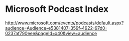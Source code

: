 <!--
id: 211289009
link: http://kevinisom.info/post/211289009/microsoft-podcast-index
slug: microsoft-podcast-index
date: Tue Oct 13 2009 08:52:22 GMT+1300 (NZDT)
raw: {"blog_name":"kevinisom","id":211289009,"post_url":"http://kevinisom.info/post/211289009/microsoft-podcast-index","slug":"microsoft-podcast-index","type":"link","date":"2009-10-12 19:52:22 GMT","timestamp":1255377142,"state":"published","format":"html","reblog_key":"scMzuLxa","tags":[],"short_url":"http://tmblr.co/Zw68YyCc0En","highlighted":[],"feed_item":"http://www.microsoft.com/events/podcasts/default.aspx?audience=Audience-e5381407-359f-4922-97d0-0237af790eee&pageId=x40&view=audience","from_feed_id":"650234","note_count":0,"title":"Microsoft Podcast Index","url":"http://www.microsoft.com/events/podcasts/default.aspx?audience=Audience-e5381407-359f-4922-97d0-0237af790eee&pageId=x40&view=audience","description":""}
publish: 2009-10-013
tags: 
title: Microsoft Podcast Index
-->


Microsoft Podcast Index
=======================

<http://www.microsoft.com/events/podcasts/default.aspx?audience=Audience-e5381407-359f-4922-97d0-0237af790eee&pageId=x40&view=audience>

